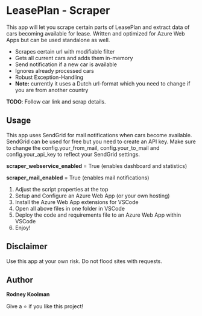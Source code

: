 # LeasePlan - Scraper

This app will let you scrape certain parts of LeasePlan and extract data of cars becoming available for lease.
Written and optimized for Azure Web Apps but can be used standalone as well.

- Scrapes certain url with modifiable filter
- Gets all current cars and adds them in-memory
- Send notification if a new car is available
- Ignores already processed cars
- Robust Exception-Handling
- **Note:** currently it uses a Dutch url-format which you need to change if you are from another country

**TODO**:
Follow car link and scrap details.

## Usage

This app uses SendGrid for mail notifications when cars become available. SendGrid can be used for free but you need to create an API key.
Make sure to change the config.your_from_mail, config.your_to_mail and config.your_api_key to reflect your SendGrid settings.

**scraper_webservice_enabled** = True (enables dashboard and statistics)

**scraper_mail_enabled** = True (enables mail notifications)

1. Adjust the script properties at the top
2. Setup and Configure an Azure Web App (or your own hosting)
3. Install the Azure Web App extensions for VSCode
4. Open all above files in one folder in VSCode
5. Deploy the code and requirements file to an Azure Web App within VSCode
6. Enjoy!

## Disclaimer

Use this app at your own risk. Do not flood sites with requests.

## Author

**Rodney Koolman**

Give a ⭐️ if you like this project!